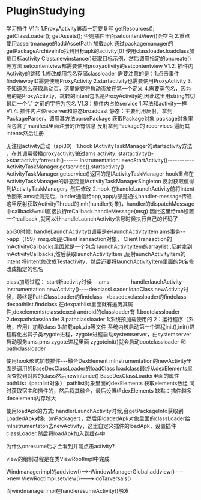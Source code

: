 # PluginStudying
学习插件
V1.1:
    1.ProxyActivity裏面一定要复写
       getResources();
       getClassLoader();
       getAssets();
      否则插件里面setcontentView()会空白
    2.重点
      使用assertmanage的addAssetPath 加载apk
      通过packagemanager的getPackageArchiveInfo找到目标apk的activity[0]
      使用classloader.loadclass加载目标activity
      Class.newinstance()获取目标示例，然后调用指定的oncreate()等方法
      setcontentview都需要使用proxyactivity的setcontentview
V1.2: 插件内Activity的跳转
   1.修改成用包名存储classloader
   需要注意的是：1.点击事件findviewbyID需要使用ProxyActivity
                2.startactivity也需要使用ProxyActivity
                3.不知道怎么获取启动页，这里需要将启动页放在第一个定义
                4.需要穿包名，因为用的是ProxyActivity，跳转的intent包名是ProxyActivity的,因此这里用string剪切最后一个“.”
                之前的字符为包名
V1.3：插件内占位service
   1.写法和activity一样
V1.4: 插件内占位recerver和静态broadcast
   静态：主要利用反射，拿到PackageParser，调用其方法parsePackage 获取Package对象
        package对象里面包含了manifest里面注册的所有信息
        反射拿到Package的 recervices 遍历其intents然后注册


无注册activity启动（api30）
   1.hook IActivityTaskManager的startactivity方法 ，在其调用替换proxyactivity骗过ams
  activity: startactivity()->startactivityforresult()------
  Instrumentation: execStartActivity()-----------ActivityTaskManager.getservice().startactivity()
  ActivityTaskManager:getservice()返回的是IActivityTaskManager
hook重点在ActivityTaskManager的静态变量IActivityTaskManagerSingleton 反射获取值得到IActivityTaskManager，然后修改
   2.hook 在handleLaunchActivity前将intent改回来
   ams检测完后，binder通信给app,app内部是通过handler-message传递.
   这里反射获取ActivityThread的 mh(handler对象)，handler的dispatchMessage中callback!=null直接执行mCallback.handleMessage(msg)
   因此这里给mh设置一个callback ,就可以让handleLaunchActivity信号时候执行自己的代码了

   api30时候: handleLaunchActivity()调用是在launchActivityItem
        ams事务-->app（159）msg.obj是ClientTransaction对象，  ClientTransaction的mActivityCallbacks里面就是一个包含
   launchActivityItem的arraylist ,反射拿到mActivityCallbacks,然后获取launchActivityItem ,反射aunchActivityItem的intent
   将intent修改成Testactivity，然后还要将launchActivityItem里面的包名修改成指定的包名


class加载过程：
   start新activity时候---ams---------handlerlauchActivity-----Instrumentation.newActivity()----dexclassLoader.loadClass
  newActivity时候，最终是PathClassLoader的findclass-->basedexclassloader的findclass---dexpathlist.findclass
  在dexpathlist里面就有遍历其属性,dexelements(classdexes)
android的classloader有 1.bootclassloader 2.dexpathclassloader 3.pathclassloader
1:系统预加载使用的 2：运行程序（系统，应用）加载class 3:加载apk,zip等文件
系统内核启动第一个进程init(),init()进程孵化出其子类zygote进程，zygote进程启动systemserver，由systemserver启动服务ams,pms
zygote进程里面  zygoteinit()就会启动bootclassloader 和 pathclassloader

使用hook形式加载插件---融合DexElement
      mInstrumentation的newActivity里面是调用的BaseDexClassLoader的loadClass
   loadclass最终从dexElements里面查找到对应的class然后newintance()
        BaseDexClassLoader里面的属性pathList（pathlist对象）
        pathlist对象里面的dexElements 获取elements数组
    同时获取宿主和插件的，然后将其融合，最后设置给dexElements
 缺點：插件越多dexelement内存越大

使用loadApk的方式:
      handlerLaunchActivity时候,会getPackageInfo获取到LoadedApk对象（mPackager），然后用loadedApk对象里面的classLoader给
 mInstrumentaton去newActivity，这里自定义插件的loadApk，设置插件classLoader,然后将loadApk加入到缓存中





为什么onresume后才会看到并能点击activity?

view的绘制过程是在类ViewRootImpl中完成

   Windmanagerimpl的addview()-->-WindowManagerGlobal.addview()
    --->new ViewRootImpl.setview()---> doTarversals()

  而windmanagerimpl在handleresumeActivity()触发





